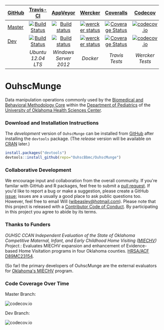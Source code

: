 <!-- rmarkdown v1 -->

| [GitHub](https://github.com/OuhscBbmc/OuhscMunge) | [Travis-CI](https://travis-ci.org/OuhscBbmc/OuhscMunge/builds) | [AppVeyor](https://ci.appveyor.com/project/wibeasley/ouhscmunge/history) | [Wercker](https://app.wercker.com/project/bykey/00204ef2bfb0c15f47c7d1539bf919c8) | [Coveralls](https://coveralls.io/r/OuhscBbmc/OuhscMunge) | [Codecov](https://codecov.io/github/OuhscBbmc/OuhscMunge) |
| :----- | :---------------------------: | :-----------------------------: | :-------: | :-------: | :-------: |
| [Master](https://github.com/OuhscBbmc/OuhscMunge/tree/master) | [![Build Status](https://travis-ci.org/OuhscBbmc/OuhscMunge.svg?branch=master)](https://travis-ci.org/OuhscBbmc/OuhscMunge) | [![Build status](https://ci.appveyor.com/api/projects/status/j74ml0yqlmve7oaw/branch/master?svg=true)](https://ci.appveyor.com/project/wibeasley/ouhscmunge/branch/master) | [![wercker status](https://app.wercker.com/status/00204ef2bfb0c15f47c7d1539bf919c8/s/master "wercker status")](https://app.wercker.com/project/bykey/00204ef2bfb0c15f47c7d1539bf919c8) | [![Coverage Status](https://coveralls.io/repos/OuhscBbmc/OuhscMunge/badge.svg?branch=master)](https://coveralls.io/r/OuhscBbmc/OuhscMunge?branch=master) | [![codecov.io](http://codecov.io/github/OuhscBbmc/OuhscMunge/coverage.svg?branch=master)](http://codecov.io/github/OuhscBbmc/OuhscMunge?branch=master) |
| [Dev](https://github.com/OuhscBbmc/OuhscMunge/tree/dev) | [![Build Status](https://travis-ci.org/OuhscBbmc/OuhscMunge.svg?branch=dev)](https://travis-ci.org/OuhscBbmc/OuhscMunge) | [![Build status](https://ci.appveyor.com/api/projects/status/j74ml0yqlmve7oaw/branch/dev?svg=true)](https://ci.appveyor.com/project/wibeasley/ouhscmunge/branch/dev) | [![wercker status](https://app.wercker.com/status/00204ef2bfb0c15f47c7d1539bf919c8/s/dev "wercker status")](https://app.wercker.com/project/bykey/00204ef2bfb0c15f47c7d1539bf919c8) | [![Coverage Status](https://coveralls.io/repos/OuhscBbmc/OuhscMunge/badge.svg?branch=dev)](https://coveralls.io/r/OuhscBbmc/OuhscMunge?branch=dev) |  [![codecov.io](http://codecov.io/github/OuhscBbmc/OuhscMunge/coverage.svg?branch=dev)](http://codecov.io/github/OuhscBbmc/OuhscMunge?branch=dev) |
| | *Ubuntu 12.04 LTS* | *Windows Server 2012* | *Docker* | *Travis Tests* | *Wercker Tests* |

OuhscMunge
==========
Data manipulation operations commonly used by the [Biomedical and Behavioral Methodology Core](http://www.ouhsc.edu/bbmc/) within the [Department of Pediatrics](http://www.oumedicine.com/pediatrics) of the [University of Oklahoma Health Sciences Center](http://ouhsc.edu/).

### Download and Installation Instructions
<!--
The *release* version of IalsaSynthesis can be installed from [CRAN](http://cran.r-project.org/web/packages/OuhscMunge/).
```r
install.packages("OuhscMunge")
```
-->

The *development* version of `OuhscMunge` can be installed from [GitHub](https://github.com/OuhscBbmc/OuhscMunge) after installing the `devtools` package.  (The *release* version will be available on [CRAN](http://cran.rstudio.com/) later.)
```r
install.packages("devtools")
devtools::install_github(repo="OuhscBbmc/OuhscMunge")
```

### Collaborative Development
We encourage input and collaboration from the overall community.  If you're familar with GitHub and R packages, feel free to submit a [pull request](https://github.com/OuhscBbmc/OuhscMunge/pulls).  If you'd like to report a bug or make a suggestion, please create a GitHub [issue](https://github.com/OuhscBbmc/OuhscMunge/issues); issues are a usually a good place to ask public questions too.  However, feel free to email Will (<wibeasley@hotmail.com>).  Please note that this project is released with a [Contributor Code of Conduct](CONDUCT.md). By participating in this project you agree to abide by its terms.

### Thanks to Funders
*OUHSC CCAN Independent Evaluation of the State of Oklahoma Competitive Maternal, Infant, and Early Childhood Home Visiting ([MIECHV](http://mchb.hrsa.gov/programs/homevisiting/)) Project.*: Evaluates MIECHV expansion and enhancement of Evidence-based Home Visitation programs in four Oklahoma counties. [HRSA/ACF D89MC23154](https://perf-data.hrsa.gov/mchb/DGISReports/Abstract/AbstractDetails.aspx?Source=TVIS&GrantNo=D89MC23154&FY=2012).  

(So far) the primary developers of OuhscMunge are the external evaluators for [Oklahoma's MIECHV](http://www.ok.gov/health/Child_and_Family_Health/Family_Support_and_Prevention_Service/MIECHV_Program_-_Federal_Home_Visiting_Grant/MIECHV_Program_Resources/index.html) program.

### Code Coverage Over Time

Master Branch:

![codecov.io](http://codecov.io/github/OuhscBbmc/OuhscMunge/branch.svg?branch=master)

Dev Branch:

![codecov.io](http://codecov.io/github/OuhscBbmc/OuhscMunge/branch.svg?branch=dev)
